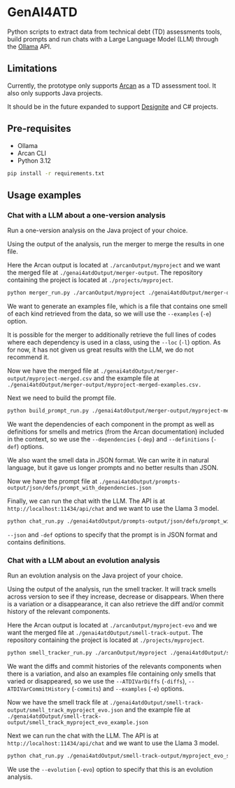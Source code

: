 # GenAI4ATD

Python scripts to extract data from technical debt (TD) assessments tools, build prompts and run chats with a Large
Language Model (LLM) through the [Ollama](https://ollama.com/) API.

## Limitations

Currently, the prototype only supports [Arcan](https://www.arcan.tech/) as a TD assessment tool.
It also only supports Java projects.

It should be in the future expanded to support [Designite](https://www.designite-tools.com/) and C# projects.

## Pre-requisites 

- Ollama
- Arcan CLI
- Python 3.12

```bash
pip install -r requirements.txt
```

## Usage examples

### Chat with a LLM about a one-version analysis

Run a one-version analysis on the Java project of your choice.

Using the output of the analysis, run the merger to merge the results in one file. 

Here the Arcan output is located
at ```./arcanOutput/myproject``` and we want the merged file at ```./genai4atdOutput/merger-output```. The repository
containing the project is located at ```./projects/myproject```.

```bash 
python merger_run.py ./arcanOutput/myproject ./genai4atdOutput/merger-output JAVA -r ./projects/myproject -e
```

We want to generate an examples file, which is a file that contains one smell of each kind retrieved from the data,
so we will use the ```--examples``` (```-e```) option.

It is possible for the merger to additionally retrieve the full lines of codes where each dependency is used in a class,
using the ```--loc``` (```-l```) option. As for now, it has not given us great results with the LLM, we do not recommend 
it.

Now we have the merged file at ```./genai4atdOutput/merger-output/myproject-merged.csv``` and the example file at
```./genai4atdOutput/merger-output/myproject-merged-examples.csv.```

Next we need to build the prompt file.

```bash 
python build_prompt_run.py ./genai4atdOutput/merger-output/myproject-merged-examples.csv ./genai4atdOutput/prompts-output JAVA -dep -def --json
```

We want the dependencies of each component in the prompt as well as definitions for smells and metrics (from the Arcan
documentation) included in the context, so we use the ```--dependencies``` (```-dep```) and ```--definitions``` 
(```-def```) options.

We also want the smell data in JSON format. We can write it in natural language, but it gave us longer prompts and no
better results than JSON.

Now we have the prompt file at ```./genai4atdOutput/prompts-output/json/defs/prompt_with_dependencies.json```

Finally, we can run the chat with the LLM. The API is at ```http://localhost:11434/api/chat``` and we want to use
the Llama 3 model.

```bash
python chat_run.py ./genai4atdOutput/prompts-output/json/defs/prompt_with_dependencies.json ./genai4atdOutput/chats-output http://localhost:11434/api/chat llama3 --json -def
```

```--json``` and ```-def``` options to specify that the prompt is in JSON format and contains definitions.

### Chat with a LLM about an evolution analysis

Run an evolution analysis on the Java project of your choice.

Using the output of the analysis, run the smell tracker. It will track smells across version to see if they increase,
decrease or disappears. When there is a variation or a disappearance, it can also retrieve the diff and/or commit history
of the relevant components.

Here the Arcan output is located at ```./arcanOutput/myproject-evo``` and we want the merged file at 
```./genai4atdOutput/smell-track-output```. The repository containing the project is located at ```./projects/myproject```.

```bash
python smell_tracker_run.py ./arcanOutput/myproject ./genai4atdOutput/smell-track-output ./projects/myproject JAVA -diffs -commits -e
```

We want the diffs and commit histories of the relevants components when there is a variation, and also an examples file
containing only smells that varied or disappeared, so we use the ```--ATDIVarDiffs``` (```-diffs```), 
```--ATDIVarCommitHistory``` (```-commits```) and ```--examples``` (```-e```) options.

Now we have the smell track file at ```./genai4atdOutput/smell-track-output/smell_track_myproject_evo.json``` and the 
example file at ```./genai4atdOutput/smell-track-output/smell_track_myproject_evo_example.json```

Next we can run the chat with the LLM. The API is at ```http://localhost:11434/api/chat``` and we want to use
the Llama 3 model.

```bash
python chat_run.py ./genai4atdOutput/smell-track-output/myproject_evo_smell_track_example.json ./genai4atdOutput/chats-output http://localhost:11434/api/chat llama3 -evo
```

We use the ```--evolution``` (```-evo```) option to specify that this is an evolution analysis.